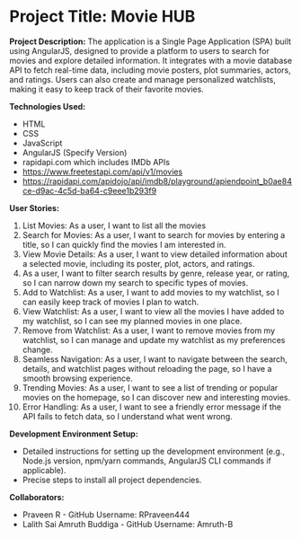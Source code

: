 # Project Title: Movie HUB

**Project Description:** The application is a Single Page Application (SPA) built using AngularJS, designed to provide a platform to users to search for movies and explore detailed information. It integrates with a movie database API to fetch real-time data, including movie posters, plot summaries, actors, and ratings. Users can also create and manage personalized watchlists, making it easy to keep track of their favorite movies.


**Technologies Used:**

*   HTML
*   CSS
*   JavaScript
*   AngularJS (Specify Version)
*   rapidapi.com which includes IMDb APIs
*   https://www.freetestapi.com/api/v1/movies
*   https://rapidapi.com/apidojo/api/imdb8/playground/apiendpoint_b0ae84ce-d9ac-4c5d-ba64-c9eee1b293f9

**User Stories:** 

1.  List Movies: As a user, I want to list all the movies
2.  Search for Movies: As a user, I want to search for movies by entering a title, so I can quickly find   the movies I am interested in.
3.  View Movie Details: As a user, I want to view detailed information about a selected movie, including its poster, plot, actors, and ratings.
4.   As a user, I want to filter search results by genre, release year, or rating, so I can narrow down my search to specific types of movies.
5.  Add to Watchlist: As a user, I want to add movies to my watchlist, so I can easily keep track of movies I plan to watch.
6.  View Watchlist: As a user, I want to view all the movies I have added to my watchlist, so I can see my planned movies in one place.
7. Remove from Watchlist: As a user, I want to remove movies from my watchlist, so I can manage and update my watchlist as my preferences change.
8.  Seamless Navigation: As a user, I want to navigate between the search, details, and watchlist pages without reloading the page, so I have a smooth browsing experience.
9. Trending Movies: As a user, I want to see a list of trending or popular movies on the homepage, so I can discover new and interesting movies.
10. Error Handling: As a user, I want to see a friendly error message if the API fails to fetch data, so I understand what went wrong.

**Development Environment Setup:**

*   Detailed instructions for setting up the development environment (e.g., Node.js version, npm/yarn commands, AngularJS CLI commands if applicable).
*   Precise steps to install all project dependencies.

**Collaborators:**

*   Praveen R - GitHub Username: RPraveen444
*   Lalith Sai Amruth Buddiga - GitHub Username: Amruth-B
